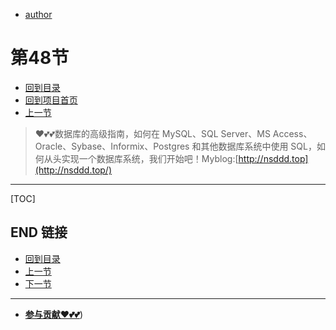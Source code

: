 + [author](https://github.com/3293172751)
# 第48节
+ [回到目录](../README.md)
+ [回到项目首页](../../README.md)
+ [上一节](47.md)
> ❤️💕💕数据库的高级指南，如何在 MySQL、SQL Server、MS Access、Oracle、Sybase、Informix、Postgres 和其他数据库系统中使用 SQL，如何从头实现一个数据库系统，我们开始吧！Myblog:[http://nsddd.top](http://nsddd.top/)
---
[TOC]





## END 链接
+ [回到目录](../README.md)
+ [上一节](47.md)
+ [下一节](49.md)
---
+ [**参与贡献❤️💕💕**](https://nsddd.top/archives/contributors))